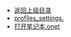 - [返回上级目录](../_sidebar.md)
- [profiles_settings.](profiles_settings.xml)
- [打开笔记本.onet](打开笔记本.onetoc2)